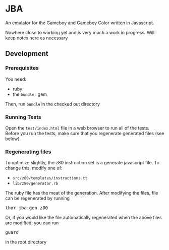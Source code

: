 # JBA

An emulator for the Gameboy and Gameboy Color written in Javascript.

Nowhere close to working yet and is very much a work in progress. Will keep notes here as necessary

## Development

### Prerequisites
You need:

  * ruby
  * the `bundler` gem

Then, run `bundle` in the checked out directory

### Running Tests

Open the `test/index.html` file in a web browser to run all of the tests. Before you run the tests, make sure that you regenerate generated files (see below).

### Regenerating files

To optimize slightly, the z80 instruction set is a generate javascript file. To change this, modify one of:

  * `src/z80/templates/instructions.tt`
  * `lib/z80/generator.rb`

The ruby file has the meat of the generation. After modifying the files, file can be regenerated by running

<pre>thor jba:gen_z80</pre>

Or, if you would like the file automatically regenerated when the above files are modified, you can run

<pre>guard</pre>

in the root directory
